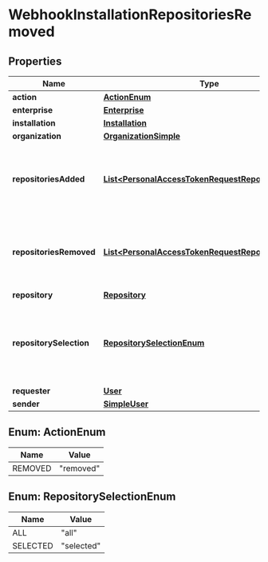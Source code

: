 

# WebhookInstallationRepositoriesRemoved


## Properties

| Name | Type | Description | Notes |
|------------ | ------------- | ------------- | -------------|
|**action** | [**ActionEnum**](#ActionEnum) |  |  |
|**enterprise** | [**Enterprise**](Enterprise.md) |  |  [optional] |
|**installation** | [**Installation**](Installation.md) |  |  |
|**organization** | [**OrganizationSimple**](OrganizationSimple.md) |  |  [optional] |
|**repositoriesAdded** | [**List&lt;PersonalAccessTokenRequestRepositoriesInner&gt;**](PersonalAccessTokenRequestRepositoriesInner.md) | An array of repository objects, which were added to the installation. |  |
|**repositoriesRemoved** | [**List&lt;PersonalAccessTokenRequestRepositoriesInner&gt;**](PersonalAccessTokenRequestRepositoriesInner.md) | An array of repository objects, which were removed from the installation. |  |
|**repository** | [**Repository**](Repository.md) |  |  [optional] |
|**repositorySelection** | [**RepositorySelectionEnum**](#RepositorySelectionEnum) | Describe whether all repositories have been selected or there&#39;s a selection involved |  |
|**requester** | [**User**](User.md) |  |  |
|**sender** | [**SimpleUser**](SimpleUser.md) |  |  |



## Enum: ActionEnum

| Name | Value |
|---- | -----|
| REMOVED | &quot;removed&quot; |



## Enum: RepositorySelectionEnum

| Name | Value |
|---- | -----|
| ALL | &quot;all&quot; |
| SELECTED | &quot;selected&quot; |



